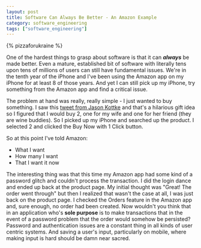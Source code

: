 ```yaml
---
layout: post
title: Software Can Always Be Better - An Amazon Example
category: software_engineering
tags: ["software_engineering"]
---
```

{% pizzaforukraine  %}

One of the hardest things to grasp about software is that it can ***always*** be made better. Even a mature, established bit of software with literally tens upon tens of millions of users can still have fundamental issues.  We're in the tenth year of the iPhone and I've been using the Amazon app on my iPhone for at least 8 of those years.  And yet I can still pick up my iPhone, try something from the Amazon app and find a critical issue.

The problem at hand was really, really simple - I just wanted to buy something.  I saw this [tweet from Jason Kottke](https://twitter.com/jkottke/status/811593510746984452) and that's a hilarious gift idea so I figured that I would buy 2, one for my wife and one for her friend (they are wine buddies).  So I picked up my iPhone and searched up the product.  I selected 2 and clicked the Buy Now with 1 Click button.  

So at this point I've told Amazon:

* What I want
* How many I want
* That I want it now

The interesting thing was that this time my Amazon app had some kind of a password glitch and couldn't process the transaction.  I did the login dance and ended up back at the product page.  My initial thought was "Great! The order went through" but then I realized that wasn't the case at all, I was just back on the product page.  I checked the Orders feature in the Amazon app and, sure enough, no order had been created.  Now wouldn't you think that in an application who's **sole purpose** is to make transactions that in the event of a password problem that the order would somehow be persisted?  Password and authentication issues are a constant thing in all kinds of user centric systems.  And saving a user's input, particularly on mobile, where making input is hard should be damn near sacred.